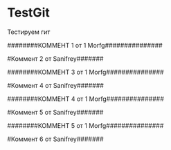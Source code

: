 # TestGit
Тестируем гит

########КОММЕНТ 1  от 1 Morfg###############

#Коммент 2 от Sanifrey#######

########КОММЕНТ 3  от 1 Morfg###############


#Коммент 4 от Sanifrey#######

########КОММЕНТ 4  от 1 Morfg###############

#Коммент 5 от Sanifrey#######

########КОММЕНТ 5  от 1 Morfg###############

#Коммент 6 от Sanifrey#######

